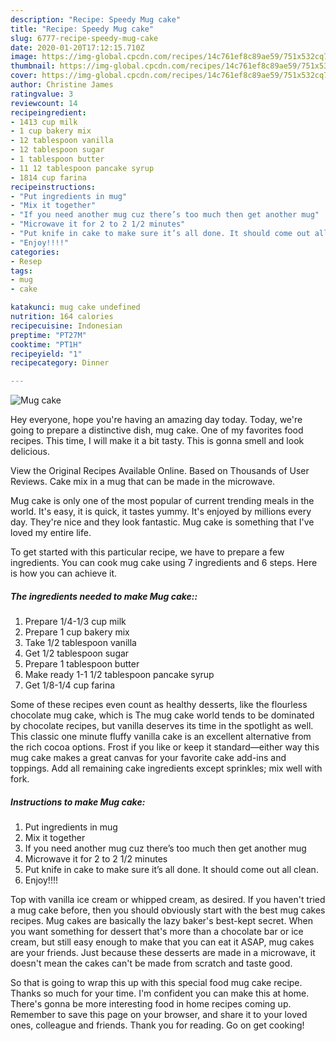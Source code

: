 ```yaml
---
description: "Recipe: Speedy Mug cake"
title: "Recipe: Speedy Mug cake"
slug: 6777-recipe-speedy-mug-cake
date: 2020-01-20T17:12:15.710Z
image: https://img-global.cpcdn.com/recipes/14c761ef8c89ae59/751x532cq70/mug-cake-recipe-main-photo.jpg
thumbnail: https://img-global.cpcdn.com/recipes/14c761ef8c89ae59/751x532cq70/mug-cake-recipe-main-photo.jpg
cover: https://img-global.cpcdn.com/recipes/14c761ef8c89ae59/751x532cq70/mug-cake-recipe-main-photo.jpg
author: Christine James
ratingvalue: 3
reviewcount: 14
recipeingredient:
- 1413 cup milk
- 1 cup bakery mix
- 12 tablespoon vanilla
- 12 tablespoon sugar
- 1 tablespoon butter
- 11 12 tablespoon pancake syrup
- 1814 cup farina
recipeinstructions:
- "Put ingredients in mug"
- "Mix it together"
- "If you need another mug cuz there’s too much then get another mug"
- "Microwave it for 2 to 2 1/2 minutes"
- "Put knife in cake to make sure it’s all done. It should come out all clean."
- "Enjoy!!!!"
categories:
- Resep
tags:
- mug
- cake

katakunci: mug cake undefined
nutrition: 164 calories
recipecuisine: Indonesian
preptime: "PT27M"
cooktime: "PT1H"
recipeyield: "1"
recipecategory: Dinner

---
```



![Mug cake](https://img-global.cpcdn.com/recipes/14c761ef8c89ae59/751x532cq70/mug-cake-recipe-main-photo.jpg)

Hey everyone, hope you're having an amazing day today. Today, we're going to prepare a distinctive dish, mug cake. One of my favorites food recipes. This time, I will make it a bit tasty. This is gonna smell and look delicious.

View the Original Recipes Available Online. Based on Thousands of User Reviews. Cake mix in a mug that can be made in the microwave.

Mug cake is only one of the most popular of current trending meals in the world. It's easy, it is quick, it tastes yummy. It's enjoyed by millions every day. They're nice and they look fantastic. Mug cake is something that I've loved my entire life.


To get started with this particular recipe, we have to prepare a few ingredients. You can cook mug cake using 7 ingredients and 6 steps. Here is how you can achieve it.

##### The ingredients needed to make Mug cake::

1. Prepare 1/4-1/3 cup milk
1. Prepare 1 cup bakery mix
1. Take 1/2 tablespoon vanilla
1. Get 1/2 tablespoon sugar
1. Prepare 1 tablespoon butter
1. Make ready 1-1 1/2 tablespoon pancake syrup
1. Get 1/8-1/4 cup farina


Some of these recipes even count as healthy desserts, like the flourless chocolate mug cake, which is The mug cake world tends to be dominated by chocolate recipes, but vanilla deserves its time in the spotlight as well. This classic one minute fluffy vanilla cake is an excellent alternative from the rich cocoa options. Frost if you like or keep it standard—either way this mug cake makes a great canvas for your favorite cake add-ins and toppings. Add all remaining cake ingredients except sprinkles; mix well with fork. 

##### Instructions to make Mug cake:

1. Put ingredients in mug
1. Mix it together
1. If you need another mug cuz there’s too much then get another mug
1. Microwave it for 2 to 2 1/2 minutes
1. Put knife in cake to make sure it’s all done. It should come out all clean.
1. Enjoy!!!!


Top with vanilla ice cream or whipped cream, as desired. If you haven&#39;t tried a mug cake before, then you should obviously start with the best mug cakes recipes. Mug cakes are basically the lazy baker&#39;s best-kept secret. When you want something for dessert that&#39;s more than a chocolate bar or ice cream, but still easy enough to make that you can eat it ASAP, mug cakes are your friends. Just because these desserts are made in a microwave, it doesn&#39;t mean the cakes can&#39;t be made from scratch and taste good. 

So that is going to wrap this up with this special food mug cake recipe. Thanks so much for your time. I'm confident you can make this at home. There's gonna be more interesting food in home recipes coming up. Remember to save this page on your browser, and share it to your loved ones, colleague and friends. Thank you for reading. Go on get cooking!
